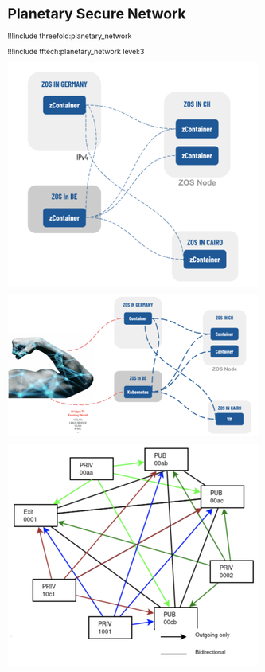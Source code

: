 # Planetary Secure Network 

!!!include threefold:planetary_network  

!!!include tftech:planetary_network level:3

![](img/archi_psn.png)

![](img/archi_psn_bridge.png)

![](img/archi_psn_public.png)
